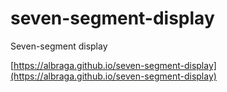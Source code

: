 # seven-segment-display
Seven-segment display

 [https://albraga.github.io/seven-segment-display](https://albraga.github.io/seven-segment-display)

